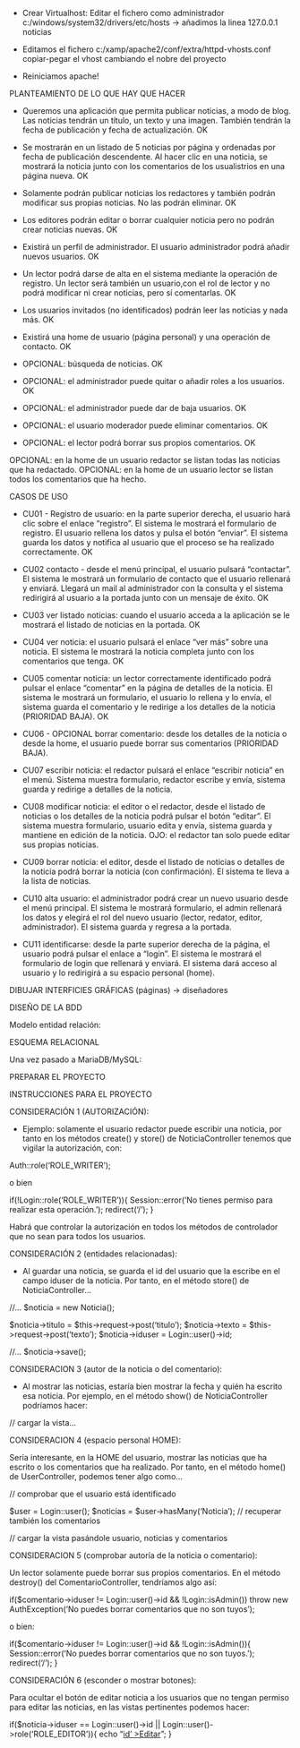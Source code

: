 - Crear Virtualhost:
  Editar el fichero como administrador c:/windows/system32/drivers/etc/hosts -> añadimos la linea 127.0.0.1 noticias

- Editamos el fichero c:/xamp/apache2/conf/extra/httpd-vhosts.conf
  copiar-pegar el vhost cambiando el nobre del proyecto

- Reiniciamos apache!

PLANTEAMIENTO DE LO QUE HAY QUE HACER

- Queremos una aplicación que permita publicar noticias, a modo de blog. Las noticias tendrán un título, un texto y una imagen. También tendrán la fecha de publicación y fecha de actualización. OK

- Se mostrarán en un listado de 5 noticias por página y ordenadas por fecha de publicación descendente. Al hacer clic en una noticia, se mostrará la noticia junto con los comentarios de los usualistrios en una página nueva. OK

- Solamente podrán publicar noticias los redactores y también podrán modificar sus propias noticias. No las podrán eliminar. OK

- Los editores podrán editar o borrar cualquier noticia pero no podrán crear noticias nuevas. OK

- Existirá un perfil de administrador. El usuario administrador podrá añadir nuevos usuarios. OK

- Un lector podrá darse de alta en el sistema mediante la operación de registro. Un lector será también un usuario,con el rol de lector y no podrá modificar ni crear noticias, pero sí comentarlas. OK

- Los usuarios invitados (no identificados) podrán leer las noticias y nada más. OK

- Existirá una home de usuario (página personal) y una operación de contacto. OK

- OPCIONAL: búsqueda de noticias. OK
- OPCIONAL: el administrador puede quitar o añadir roles a los usuarios. OK
- OPCIONAL: el administrador puede dar de baja usuarios. OK

- OPCIONAL: el usuario moderador puede eliminar comentarios. OK
- OPCIONAL: el lector podrá borrar sus propios comentarios. OK

OPCIONAL: en la home de un usuario redactor se listan todas las noticias que ha redactado.
OPCIONAL: en la home de un usuario lector se listan todos los comentarios que ha hecho.


CASOS DE USO

- CU01 - Registro de usuario: en la parte superior derecha, el usuario hará clic sobre el enlace “registro”. El sistema le mostrará el formulario de registro. El usuario rellena los datos y pulsa el botón “enviar”. El sistema guarda los datos y notifica al usuario que el proceso se ha realizado correctamente. OK

- CU02 contacto - desde el menú principal, el usuario pulsará “contactar”. El sistema le mostrará un formulario de contacto que el usuario rellenará y enviará. Llegará un mail al administrador con la consulta y el sistema redirigirá al usuario a la portada junto con un mensaje de éxito. OK

- CU03 ver listado noticias: cuando el usuario acceda a la aplicación se le mostrará el listado de noticias en la portada. OK

- CU04 ver noticia: el usuario pulsará el enlace “ver más” sobre una noticia. El sistema le mostrará la noticia completa junto con los comentarios que tenga. OK

- CU05 comentar noticia: un lector correctamente identificado podrá pulsar el enlace “comentar” en la página de detalles de la noticia. El sistema le mostrará un formulario, el usuario lo rellena y lo envía, el sistema guarda el comentario y le redirige a los detalles de la noticia (PRIORIDAD BAJA). OK

- CU06 - OPCIONAL borrar comentario: desde los detalles de la noticia o desde la home, el usuario puede borrar sus comentarios (PRIORIDAD BAJA).

- CU07 escribir noticia: el redactor pulsará el enlace “escribir noticia” en el menú. Sistema muestra formulario, redactor escribe y envía, sistema guarda y redirige a detalles de la noticia.

- CU08 modificar noticia: el editor o el redactor, desde el listado de noticias o los detalles de la noticia podrá pulsar el botón “editar”. El sistema muestra formulario, usuario edita y envía, sistema guarda y mantiene en edición de la noticia. OJO: el redactor tan solo puede editar sus propias noticias.

- CU09 borrar noticia: el editor, desde el listado de noticias o detalles de la noticia podrá borrar la noticia (con confirmación). El sistema te lleva a la lista de noticias.

- CU10 alta usuario: el administrador podrá crear un nuevo usuario desde el menú principal. El sistema le mostrará formulario, el admin rellenará los datos y elegirá el rol del nuevo usuario (lector, redator, editor, administrador). El sistema guarda y regresa a la portada.

- CU11 identificarse: desde la parte superior derecha de la página, el usuario podrá pulsar el enlace a “login”. El sistema le mostrará el formulario de login que rellenará y enviará. El sistema dará acceso al usuario y lo redirigirá a su espacio personal (home).

DIBUJAR INTERFICIES GRÁFICAS (páginas) → diseñadores

DISEÑO DE LA BDD

Modelo entidad relación:

ESQUEMA RELACIONAL

Una vez pasado a MariaDB/MySQL:

PREPARAR EL PROYECTO

INSTRUCCIONES PARA EL PROYECTO

CONSIDERACIÓN 1 (AUTORIZACIÓN):

- Ejemplo: solamente el usuario redactor puede escribir una noticia, por tanto en los métodos create() y store() de NoticiaController tenemos que vigilar la autorización, con:

Auth::role(‘ROLE_WRITER’);

o bien

if(!Login::role(‘ROLE_WRITER’)){
Session::error(‘No tienes permiso para realizar esta operación.’);
redirect(‘/’);
}

Habrá que controlar la autorización en todos los métodos de controlador que no sean para todos los usuarios.

CONSIDERACIÓN 2 (entidades relacionadas):

- Al guardar una noticia, se guarda el id del usuario que la escribe en el campo iduser de la noticia. Por tanto, en el método store() de NoticiaController...

//…
$noticia = new Noticia();

$noticia->titulo = $this->request->post(‘titulo’);
$noticia->texto = $this->request->post(‘texto’);
$noticia->iduser = Login::user()->id;

//…
$noticia→save();

CONSIDERACION 3 (autor de la noticia o del comentario):

- Al mostrar las noticias, estaría bien mostrar la fecha y quién ha escrito esa noticia. Por ejemplo, en el método show() de NoticiaController podríamos hacer:

// cargar la vista…

CONSIDERACION 4 (espacio personal HOME):

Sería interesante, en la HOME del usuario, mostrar las noticias que ha escrito o los comentarios que ha realizado. Por tanto, en el método home() de UserController, podemos tener algo como…

// comprobar que el usuario está identificado

$user = Login::user();
$noticias = $user->hasMany(‘Noticia’);
// recuperar también los comentarios

// cargar la vista pasándole usuario, noticias y comentarios

CONSIDERACION 5 (comprobar autoría de la noticia o comentario):

Un lector solamente puede borrar sus propios comentarios. En el método destroy() del ComentarioController, tendríamos algo así:

if($comentario->iduser != Login::user()->id && !Login::isAdmin())
throw new AuthException(‘No puedes borrar comentarios que no son tuyos’);

o bien:

if($comentario->iduser != Login::user()->id && !Login::isAdmin()){
Session::error(‘No puedes borrar comentarios que no son tuyos.’);
redirect(‘/’);
}

CONSIDERACIÓN 6 (esconder o mostrar botones):

Para ocultar el botón de editar noticia a los usuarios que no tengan permiso para editar las noticias, en las vistas pertinentes podemos hacer:

if($noticia->iduser == Login::user()->id || Login::user()->role(‘ROLE_EDITOR’)){
	echo “<a class=’button’ href=’/Noticia/edit/$noticia->id’ >Editar</a>”;
}
